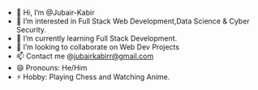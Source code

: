 - 👋 Hi, I’m @Jubair-Kabir
- 👀 I’m interested in Full Stack Web Development,Data Science & Cyber Security.
- 🌱 I’m currently learning Full Stack Development.
- 💞️ I’m looking to collaborate on Web Dev Projects
- 📫 Contact me @jubairkabirr@gmail.com
- 😄 Pronouns: He/Him
- ⚡ Hobby: Playing Chess and Watching Anime.

<!---
jubair-kabir/jubair-kabir is a ✨ special ✨ repository because its `README.md` (this file) appears on your GitHub profile.
You can click the Preview link to take a look at your changes.
--->

